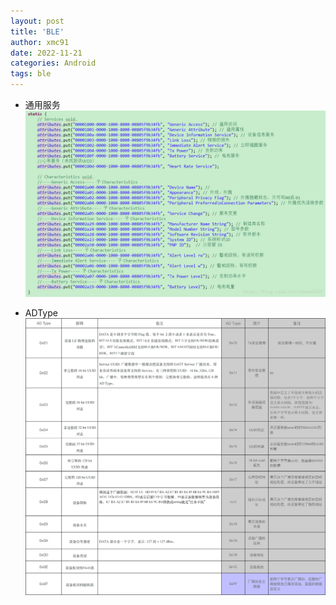 ```yaml
---
layout: post
title: 'BLE'
author: xmc91
date: 2022-11-21
categories: Android
tags: ble 
---
```


+ 通用服务
![截图](/assets/img/ble_uuid.png)

+ ADType
![截图](/assets/img/ble.png)